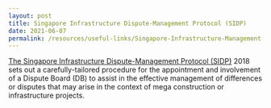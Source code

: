 ```yaml
---
layout: post
title: Singapore Infrastructure Dispute-Management Protocol (SIDP)
date: 2021-06-07
permalink: /resources/useful-links/Singapore-Infrastructure-Management-Protocol/
---
```


[The Singapore Infrastructure Dispute-Management Protocol (SIDP)](https://app.mlaw.gov.sg/files/news/press-releases/2018/10/SIDP%20Protocol.pdf) 2018 sets out a carefully-tailored procedure for the appointment and involvement of a Dispute Board (DB) to assist in the effective management
of differences or disputes that may arise in the context of mega construction or infrastructure projects.
